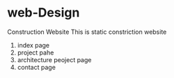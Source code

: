 # web-Design
Construction Website
This is static constriction website
1. index page
2. project pahe
3. architecture peoject page
4. contact page
